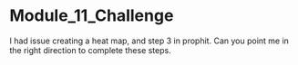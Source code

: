 # Module_11_Challenge

I had issue creating a heat map, and step 3 in prophit. Can you point me in the right direction to complete these steps.
